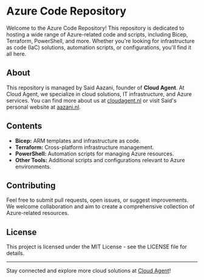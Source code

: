 # Azure Code Repository

Welcome to the Azure Code Repository! This repository is dedicated to hosting a wide range of Azure-related code and scripts, including Bicep, Terraform, PowerShell, and more. Whether you're looking for infrastructure as code (IaC) solutions, automation scripts, or configurations, you'll find it all here.

## About
This repository is managed by Said Aazani, founder of **Cloud Agent**. At Cloud Agent, we specialize in cloud solutions, IT infrastructure, and Azure services. You can find more about us at [cloudagent.nl](https://cloudagent.nl) or visit Said's personal website at [aazani.nl](https://aazani.nl).

## Contents
- **Bicep:** ARM templates and infrastructure as code.
- **Terraform:** Cross-platform infrastructure management.
- **PowerShell:** Automation scripts for managing Azure resources.
- **Other Tools:** Additional scripts and configurations relevant to Azure environments.

## Contributing
Feel free to submit pull requests, open issues, or suggest improvements. We welcome collaboration and aim to create a comprehensive collection of Azure-related resources.

## License
This project is licensed under the MIT License - see the LICENSE file for details.

---
Stay connected and explore more cloud solutions at [Cloud Agent](https://cloudagent.nl)!
